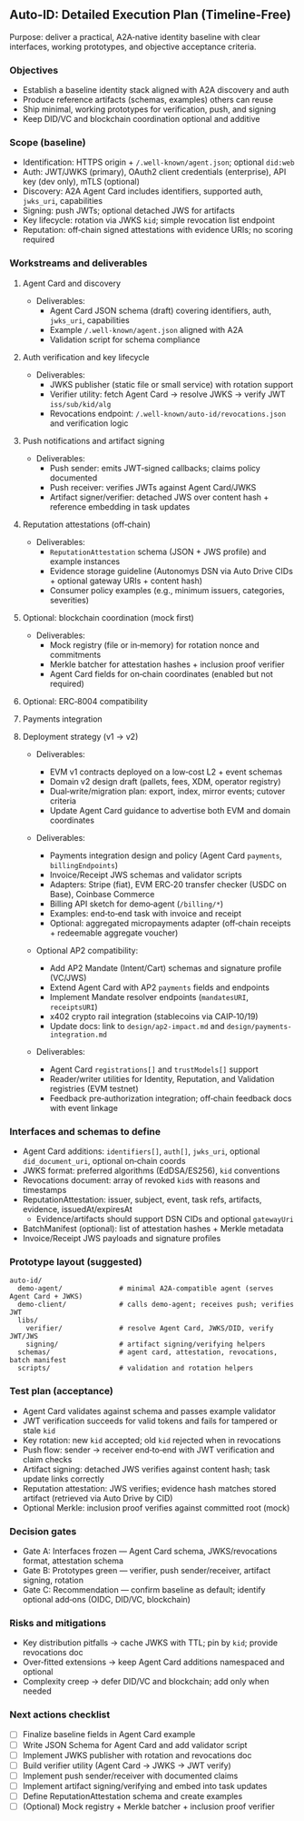 ## Auto‑ID: Detailed Execution Plan (Timeline‑Free)

Purpose: deliver a practical, A2A‑native identity baseline with clear interfaces, working prototypes, and objective acceptance criteria.

### Objectives

- Establish a baseline identity stack aligned with A2A discovery and auth
- Produce reference artifacts (schemas, examples) others can reuse
- Ship minimal, working prototypes for verification, push, and signing
- Keep DID/VC and blockchain coordination optional and additive

### Scope (baseline)

- Identification: HTTPS origin + `/.well-known/agent.json`; optional `did:web`
- Auth: JWT/JWKS (primary), OAuth2 client credentials (enterprise), API key (dev only), mTLS (optional)
- Discovery: A2A Agent Card includes identifiers, supported auth, `jwks_uri`, capabilities
- Signing: push JWTs; optional detached JWS for artifacts
- Key lifecycle: rotation via JWKS `kid`; simple revocation list endpoint
- Reputation: off‑chain signed attestations with evidence URIs; no scoring required

### Workstreams and deliverables

1. Agent Card and discovery

   - Deliverables:
     - Agent Card JSON schema (draft) covering identifiers, auth, `jwks_uri`, capabilities
     - Example `/.well-known/agent.json` aligned with A2A
     - Validation script for schema compliance

2. Auth verification and key lifecycle

   - Deliverables:
     - JWKS publisher (static file or small service) with rotation support
     - Verifier utility: fetch Agent Card → resolve JWKS → verify JWT `iss/sub/kid/alg`
     - Revocations endpoint: `/.well-known/auto-id/revocations.json` and verification logic

3. Push notifications and artifact signing

   - Deliverables:
     - Push sender: emits JWT‑signed callbacks; claims policy documented
     - Push receiver: verifies JWTs against Agent Card/JWKS
     - Artifact signer/verifier: detached JWS over content hash + reference embedding in task updates

4. Reputation attestations (off‑chain)

   - Deliverables:
     - `ReputationAttestation` schema (JSON + JWS profile) and example instances
     - Evidence storage guideline (Autonomys DSN via Auto Drive CIDs + optional gateway URIs + content hash)
     - Consumer policy examples (e.g., minimum issuers, categories, severities)

5. Optional: blockchain coordination (mock first)

   - Deliverables:
     - Mock registry (file or in‑memory) for rotation nonce and commitments
     - Merkle batcher for attestation hashes + inclusion proof verifier
     - Agent Card fields for on‑chain coordinates (enabled but not required)

6. Optional: ERC‑8004 compatibility
7. Payments integration
8. Deployment strategy (v1 → v2)

   - Deliverables:

     - EVM v1 contracts deployed on a low‑cost L2 + event schemas
     - Domain v2 design draft (pallets, fees, XDM, operator registry)
     - Dual‑write/migration plan: export, index, mirror events; cutover criteria
     - Update Agent Card guidance to advertise both EVM and domain coordinates

   - Deliverables:

     - Payments integration design and policy (Agent Card `payments`, `billingEndpoints`)
     - Invoice/Receipt JWS schemas and validator scripts
     - Adapters: Stripe (fiat), EVM ERC‑20 transfer checker (USDC on Base), Coinbase Commerce
     - Billing API sketch for demo‑agent (`/billing/*`)
     - Examples: end‑to‑end task with invoice and receipt
     - Optional: aggregated micropayments adapter (off‑chain receipts + redeemable aggregate voucher)

   - Optional AP2 compatibility:

     - Add AP2 Mandate (Intent/Cart) schemas and signature profile (VC/JWS)
     - Extend Agent Card with AP2 `payments` fields and endpoints
     - Implement Mandate resolver endpoints (`mandatesURI`, `receiptsURI`)
     - x402 crypto rail integration (stablecoins via CAIP‑10/19)
     - Update docs: link to `design/ap2-impact.md` and `design/payments-integration.md`

   - Deliverables:
     - Agent Card `registrations[]` and `trustModels[]` support
     - Reader/writer utilities for Identity, Reputation, and Validation registries (EVM testnet)
     - Feedback pre‑authorization integration; off‑chain feedback docs with event linkage

### Interfaces and schemas to define

- Agent Card additions: `identifiers[]`, `auth[]`, `jwks_uri`, optional `did_document_uri`, optional on‑chain coords
- JWKS format: preferred algorithms (EdDSA/ES256), `kid` conventions
- Revocations document: array of revoked `kid`s with reasons and timestamps
- ReputationAttestation: issuer, subject, event, task refs, artifacts, evidence, issuedAt/expiresAt
  - Evidence/artifacts should support DSN CIDs and optional `gatewayUri`
- BatchManifest (optional): list of attestation hashes + Merkle metadata
- Invoice/Receipt JWS payloads and signature profiles

### Prototype layout (suggested)

```
auto-id/
  demo-agent/              # minimal A2A-compatible agent (serves Agent Card + JWKS)
  demo-client/             # calls demo-agent; receives push; verifies JWT
  libs/
    verifier/              # resolve Agent Card, JWKS/DID, verify JWT/JWS
    signing/               # artifact signing/verifying helpers
  schemas/                 # agent card, attestation, revocations, batch manifest
  scripts/                 # validation and rotation helpers
```

### Test plan (acceptance)

- Agent Card validates against schema and passes example validator
- JWT verification succeeds for valid tokens and fails for tampered or stale `kid`
- Key rotation: new `kid` accepted; old `kid` rejected when in revocations
- Push flow: sender → receiver end‑to‑end with JWT verification and claim checks
- Artifact signing: detached JWS verifies against content hash; task update links correctly
- Reputation attestation: JWS verifies; evidence hash matches stored artifact
  (retrieved via Auto Drive by CID)
- Optional Merkle: inclusion proof verifies against committed root (mock)

### Decision gates

- Gate A: Interfaces frozen — Agent Card schema, JWKS/revocations format, attestation schema
- Gate B: Prototypes green — verifier, push sender/receiver, artifact signing, rotation
- Gate C: Recommendation — confirm baseline as default; identify optional add‑ons (OIDC, DID/VC, blockchain)

### Risks and mitigations

- Key distribution pitfalls → cache JWKS with TTL; pin by `kid`; provide revocations doc
- Over‑fitted extensions → keep Agent Card additions namespaced and optional
- Complexity creep → defer DID/VC and blockchain; add only when needed

### Next actions checklist

- [ ] Finalize baseline fields in Agent Card example
- [ ] Write JSON Schema for Agent Card and add validator script
- [ ] Implement JWKS publisher with rotation and revocations doc
- [ ] Build verifier utility (Agent Card → JWKS → JWT verify)
- [ ] Implement push sender/receiver with documented claims
- [ ] Implement artifact signing/verifying and embed into task updates
- [ ] Define ReputationAttestation schema and create examples
- [ ] (Optional) Mock registry + Merkle batcher + inclusion proof verifier
